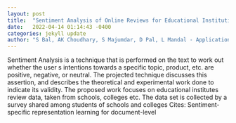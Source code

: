 ```yaml
---
layout: post
title:  "Sentiment Analysis of Online Reviews for Educational Institutions"
date:   2022-04-14 01:14:43 -0400
categories: jekyll update
author: "S Bal, AK Choudhary, S Majumdar, D Pal, L Mandal - Applications of Machine Intelligence in"
---
```

Sentiment Analysis is a technique that is performed on the text to work out whether the user s intentions towards a specific topic, product, etc. are positive, negative, or neutral. The projected technique discusses this assertion, and describes the theoretical and experimental work done to indicate its validity. The proposed work focuses on educational institutes  review data, taken from schools, colleges etc. The data set is collected by a survey shared among students of schools and colleges Cites: Sentiment-specific representation learning for document-level